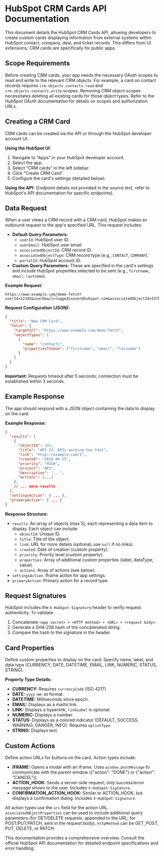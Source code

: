 # HubSpot CRM Cards API Documentation

This document details the HubSpot CRM Cards API, allowing developers to create custom cards displaying information from external systems within HubSpot contact, company, deal, and ticket records.  This differs from UI extensions; CRM cards are specifically for public apps.

## Scope Requirements

Before creating CRM cards, your app needs the necessary OAuth scopes to read and write to the relevant CRM objects.  For example, a card on contact records requires `crm.objects.contacts.read` and `crm.objects.contacts.write` scopes. Removing CRM object scopes necessitates deleting all existing cards for those object types. Refer to the HubSpot OAuth documentation for details on scopes and authorization URLs.

## Creating a CRM Card

CRM cards can be created via the API or through the HubSpot developer account UI.

**Using the HubSpot UI:**

1. Navigate to "Apps" in your HubSpot developer account.
2. Select the app.
3. Select "CRM cards" in the left sidebar.
4. Click "Create CRM Card".
5. Configure the card's settings (detailed below).

**Using the API:** (Endpoint details not provided in the source text, refer to HubSpot's API documentation for specific endpoints).

## Data Request

When a user views a CRM record with a CRM card, HubSpot makes an outbound request to the app's specified URL.  This request includes:

* **Default Query Parameters:**
    * `userId`: HubSpot user ID.
    * `userEmail`: HubSpot user email.
    * `associatedObjectId`: CRM record ID.
    * `associatedObjectType`: CRM record type (e.g., `CONTACT`, `COMPANY`).
    * `portalId`: HubSpot account ID.
* **Custom Query Parameters:**  These are specified in the card's settings and include HubSpot properties selected to be sent (e.g., `firstname`, `email`, `lastname`).

**Example Request:**

```
https://www.example.com/demo-fetch?userId=12345&userEmail=loggedinuser@hubspot.com&associatedObjectId=53701&associatedObjectType=CONTACT&portalId=987654&firstname=Tim&email=timrobinson@itysl.com&lastname=Robinson
```

**Request Configuration (JSON):**

```json
{
  "title": "New CRM Card",
  "fetch": {
    "targetUrl": "https://www.example.com/demo-fetch",
    "objectTypes": [
      {
        "name": "contacts",
        "propertiesToSend": ["firstname", "email", "lastname"]
      }
    ]
  }
}
```

**Important:** Requests timeout after 5 seconds; connection must be established within 3 seconds.


## Example Response

The app should respond with a JSON object containing the data to display on the card.

**Example Response:**

```json
{
  "results": [
    {
      "objectId": 245,
      "title": "API-22: APIs working too fast",
      "link": "http://example.com/1",
      "created": "2016-09-15",
      "priority": "HIGH",
      "project": "API",
      "description": "...",
      "actions": [...]
    },
    // ... more results
  ],
  "settingsAction": { ... },
  "primaryAction": { ... }
}
```

**Response Structure:**

* `results`: An array of objects (max 5), each representing a data item to display.  Each object can include:
    * `objectId`: Unique ID.
    * `title`: Title of the object.
    * `link`: URL for more details (optional; use `null` if no links).
    * `created`: Date of creation (custom property).
    * `priority`: Priority level (custom property).
    * `properties`: Array of additional custom properties (label, dataType, value).
    * `actions`: Array of actions (see below).
* `settingsAction`: Iframe action for app settings.
* `primaryAction`: Primary action for a record type.


## Request Signatures

HubSpot includes the `X-HubSpot-Signature` header to verify request authenticity.  To validate:

1. Concatenate `<app secret> + <HTTP method> + <URL> + <request body>`.
2. Generate a SHA-256 hash of the concatenated string.
3. Compare the hash to the signature in the header.


## Card Properties

Define custom properties to display on the card.  Specify name, label, and data type (CURRENCY, DATE, DATETIME, EMAIL, LINK, NUMERIC, STATUS, STRING).

**Property Type Details:**

* **CURRENCY:** Requires `currencyCode` (ISO 4217).
* **DATE:** `yyyy-mm-dd` format.
* **DATETIME:** Milliseconds since epoch.
* **EMAIL:** Displays as a mailto link.
* **LINK:** Displays a hyperlink; `linkLabel` is optional.
* **NUMERIC:** Displays a number.
* **STATUS:** Displays as a colored indicator (DEFAULT, SUCCESS, WARNING, DANGER, INFO).  Requires `optionType`.
* **STRING:** Displays text.


## Custom Actions

Define action URLs for buttons on the card.  Action types include:

* **IFRAME:** Opens a modal with an iframe.  Uses `window.postMessage` to communicate with the parent window ({"action": "DONE"} or {"action": "CANCEL"}).
* **ACTION_HOOK:** Sends a server-side request; only success/error message shown to the user.  Includes `X-HubSpot-Signature`.
* **CONFIRMATION_ACTION_HOOK:**  Similar to ACTION_HOOK, but displays a confirmation dialog.  Includes `X-HubSpot-Signature`.


All action types use the `uri` field for the action URL.  `associatedObjectProperties` can be used to include additional query parameters (for GET/DELETE requests, appended to the URL; for POST/PUT/PATCH, sent in the request body).  `httpMethod` can be GET, POST, PUT, DELETE, or PATCH.


This documentation provides a comprehensive overview.  Consult the official HubSpot API documentation for detailed endpoint specifications and error handling.
